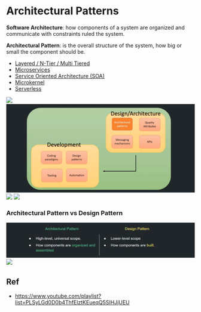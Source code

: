 # Architectural Patterns

**Software Architecture**: how components of a system are organized and communicate with constraints ruled the system.

**Architectural Pattern**: is the overall structure of the system, how big or small the component should be.

* [Layered / N-Tier / Multi Tiered](https://github.com/shamy1st/architectural-pattern-layered)
* [Microservices](https://github.com/shamy1st/architectural-pattern-microservices)
* [Service Oriented Architecture (SOA)](https://github.com/shamy1st/architectural-pattern-soa)
* [Microkernel](https://github.com/shamy1st/architectural-pattern-microkernel)
* [Serverless](https://github.com/shamy1st/architectural-pattern-serverless)

![](https://github.com/shamy1st/architectural-patterns/blob/main/images/software-process)
![](https://github.com/shamy1st/architectural-patterns/blob/main/images/architecture-vs-development.png)
![](https://github.com/shamy1st/architectural-patterns/blob/main/images/software-architecture)
![](https://github.com/shamy1st/architectural-patterns/blob/main/images/architecture-types)

### Architectural Pattern vs Design Pattern
![](https://github.com/shamy1st/architectural-patterns/blob/main/images/architectural-vs-design-patterns.png)
![](https://github.com/shamy1st/architectural-patterns/blob/main/images/software-architecture-books)

## Ref
* https://www.youtube.com/playlist?list=PLSyLGd0D0b4ThfElztKEueqQ5SIHJjUEU
